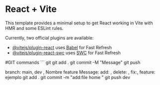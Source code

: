 # React + Vite

This template provides a minimal setup to get React working in Vite with HMR and some ESLint rules.

Currently, two official plugins are available:

- [@vitejs/plugin-react](https://github.com/vitejs/vite-plugin-react/blob/main/packages/plugin-react/README.md) uses [Babel](https://babeljs.io/) for Fast Refresh
- [@vitejs/plugin-react-swc](https://github.com/vitejs/vite-plugin-react-swc) uses [SWC](https://swc.rs/) for Fast Refresh


#GIT commands
´´´ git
git add .
git commit -M "Message"
git push <branch>


branch: main, dev , Nombre feature
Message: add: , delete: , fix:, feature: 
ejemplo 
git add .
git commit -m "add:file home "
git push dev
